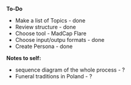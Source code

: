 **To-Do**  
- Make a list of Topics - done
- Review structure - done
- Choose tool - MadCap Flare
- Choose input/outpu formats - done
- Create Persona - done

**Notes to self:**
- sequence diagram of the whole process - ?
- Funeral traditions in Poland - ?
